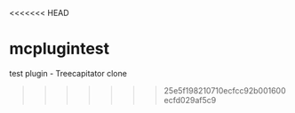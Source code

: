 <<<<<<< HEAD
# mcplugintest
test plugin - Treecapitator clone
>>>>>>> 25e5f198210710ecfcc92b001600ecfd029af5c9

